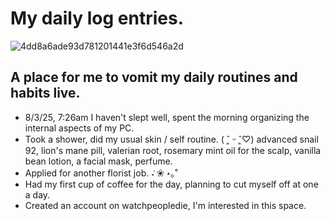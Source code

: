 # My daily log entries.

![4dd8a6ade93d781201441e3f6d546a2d](https://github.com/user-attachments/assets/88f4c602-3275-4b5e-bd8d-6a38ccbfcb0d)

## A place for me to vomit my daily routines and habits live.

- 8/3/25, 7:26am I haven't slept well, spent the morning organizing the internal aspects of my PC.
- Took a shower, did my usual skin / self routine. ( ˘͈ ᵕ ˘͈♡) advanced snail 92, lion's mane pill, valerian root, rosemary mint oil for the scalp, vanilla bean lotion, a facial mask, perfume.
- Applied for another florist job. ݁˖ ❀ ⋆｡˚
- Had my first cup of coffee for the day, planning to cut myself off at one a day.
- Created an account on watchpeopledie, I'm interested in this space.

